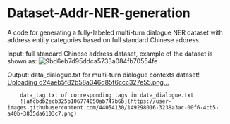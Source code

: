 # Dataset-Addr-NER-generation
A code for generating a fully-labeled multi-turn dialogue NER dataset with address entity categories based on full standard Chinese address.

Input: full standard Chinese address dataset, example of the dataset is shown as:
![9bd6eb7d95ddca5733a084fb70554fe](https://user-images.githubusercontent.com/44054130/149297506-472afe13-d760-4456-9dc8-fd9133b3a04b.png)

Output: data_dialogue.txt for multi-turn dialogue contexts dataset!
        [Uploading d24aeb5f82b58a346d85f6ccc327e55.png…]()

        data_tag.txt of corresponding tags in data_dialogue.txt
        ![afcbdb2ecb325b106774050ab747b6b](https://user-images.githubusercontent.com/44054130/149298016-3238a3ac-00f6-4cb5-a40b-3835da6103c7.png)
